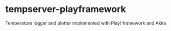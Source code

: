 tempserver-playframework
========================

Temperature logger and plotter implemented with Play! framework and Akka
